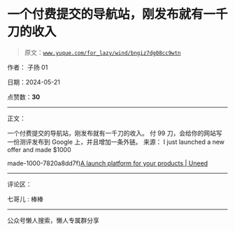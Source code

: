 # 一个付费提交的导航站，刚发布就有一千刀的收入

> 原文：[`www.yuque.com/for_lazy/wind/bngiz7dg08cc9wtn`](https://www.yuque.com/for_lazy/wind/bngiz7dg08cc9wtn)

作者： 子扬 01

日期：2024-05-21

点赞数：**30**

* * *

正文：

一个付费提交的导航站，刚发布就有一千刀的收入。 付 99 刀，会给你的网站写一份测评发布到 Google 上，并且增加一条外链。 来源： I just
launched a new offer and made $1000

made-1000-7820a8dd7f)[A launch platform for your products | Uneed](https://www.uneed.best/promote-your-tool) 

* * *

评论区：

七哥儿 : 棒棒

* * *

公众号懒人搜索，懒人专属群分享